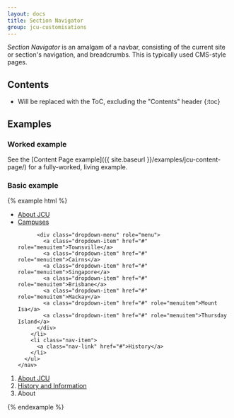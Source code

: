 ```yaml
---
layout: docs
title: Section Navigator
group: jcu-customisations
---
```


*Section Navigator* is an amalgam of a navbar, consisting of the current
site or section's navigation, and breadcrumbs.  This is typically used
CMS-style pages.

## Contents

* Will be replaced with the ToC, excluding the "Contents" header
{:toc}

## Examples

### Worked example

See the [Content Page example]({{ site.baseurl }}/examples/jcu-content-page/)
for a fully-worked, living example.

### Basic example

<style type="text/css">
.jcu-section-navigator {
  margin-top: 0;
}
</style>

{% example html %}
<div class="jcu-section-navigator">
  <div class="container-fluid container-fluid--max-width hidden-print">
    <nav class="navbar navbar-dark bg-inverse">
      <ul class="nav navbar-nav">
        <li class="nav-item active">
          <a class="nav-link" href="#">About JCU</a>
        </li>
        <li class="nav-item dropdown dropdown--open-on-hover">
          <a class="nav-link dropdown-toggle" data-toggle="dropdown" href="#" role="button" aria-haspopup="true" aria-expanded="false">Campuses</a>

          <div class="dropdown-menu" role="menu">
            <a class="dropdown-item" href="#" role="menuitem">Townsville</a>
            <a class="dropdown-item" href="#" role="menuitem">Cairns</a>
            <a class="dropdown-item" href="#" role="menuitem">Singapore</a>
            <a class="dropdown-item" href="#" role="menuitem">Brisbane</a>
            <a class="dropdown-item" href="#" role="menuitem">Mackay</a>
            <a class="dropdown-item" href="#" role="menuitem">Mount Isa</a>
            <a class="dropdown-item" href="#" role="menuitem">Thursday Island</a>
          </div>
        </li>
        <li class="nav-item">
          <a class="nav-link" href="#">History</a>
        </li>
      </ul>
    </nav>
  </div>
  <nav class="container-fluid jcu-section-navigator__breadcrumb">
    <ol class="breadcrumb">
      <li><a href="#">About JCU</a></li>
      <li><a href="#">History and Information</a></li>
      <li class="active">About</li>
    </ol>
  </nav>
</div>
{% endexample %}
